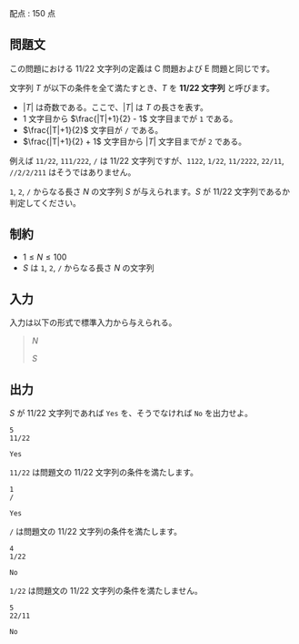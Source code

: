 配点 : $150$ 点

## 問題文

この問題における 11/22 文字列の定義は C 問題および E 問題と同じです。

文字列 $T$ が以下の条件を全て満たすとき、$T$ を **11/22 文字列** と呼びます。

- $|T|$ は奇数である。ここで、$|T|$ は $T$ の長さを表す。
- $1$ 文字目から $\frac{|T|+1}{2} - 1$ 文字目までが `1` である。
- $\frac{|T|+1}{2}$ 文字目が `/` である。
- $\frac{|T|+1}{2} + 1$ 文字目から $|T|$ 文字目までが `2` である。

例えば `11/22`, `111/222`, `/` は 11/22 文字列ですが、`1122`, `1/22`, `11/2222`, `22/11`, `//2/2/211` はそうではありません。

`1`, `2`, `/` からなる長さ $N$ の文字列 $S$ が与えられます。$S$ が 11/22 文字列であるか判定してください。

## 制約

- $1 \leq N \leq 100$
- $S$ は `1`, `2`, `/` からなる長さ $N$ の文字列

## 入力

入力は以下の形式で標準入力から与えられる。

> $N$
> 
> $S$

## 出力

$S$ が 11/22 文字列であれば `Yes` を、そうでなければ `No` を出力せよ。

```input1
5
11/22
```

```output1
Yes
```

`11/22` は問題文の 11/22 文字列の条件を満たします。

```input2
1
/
```

```output2
Yes
```

`/` は問題文の 11/22 文字列の条件を満たします。

```input3
4
1/22
```

```output3
No
```

`1/22` は問題文の 11/22 文字列の条件を満たしません。

```input4
5
22/11
```

```output4
No
```